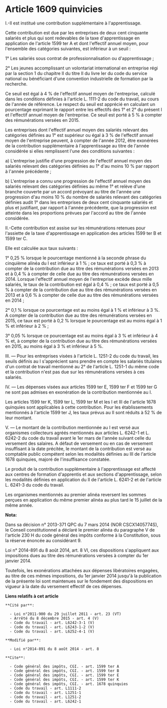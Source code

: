 # Article 1609 quinvicies

I.-Il est institué une contribution supplémentaire à l'apprentissage. 

Cette contribution est due par les entreprises de deux cent cinquante salariés et plus qui sont redevables de la taxe
d'apprentissage en application de l'article 1599 ter A et dont l'effectif annuel moyen, pour l'ensemble des catégories
suivantes, est inférieur à un seuil : 

1° Les salariés sous contrat de professionnalisation ou d'apprentissage ; 

2° Les jeunes accomplissant un volontariat international en entreprise régi par la section 1 du chapitre II du titre II du
livre Ier du code du service national ou bénéficiant d'une convention industrielle de formation par la recherche. 

Ce seuil est égal à 4 % de l'effectif annuel moyen de l'entreprise, calculé dans les conditions définies à l'article L.
1111-2 du code du travail, au cours de l'année de référence. Le respect du seuil est apprécié en calculant un pourcentage
exprimant le rapport entre les effectifs des 1° et 2° du présent I et l'effectif annuel moyen de l'entreprise. Ce seuil est
porté à 5 % à compter des rémunérations versées en 2015. 

Les entreprises dont l'effectif annuel moyen des salariés relevant des catégories définies au 1° est supérieur ou égal à 3 %
de l'effectif annuel moyen de l'entreprise peuvent, à compter de l'année 2012, être exonérées de la contribution
supplémentaire à l'apprentissage au titre de l'année considérée si elles remplissent l'une des conditions suivantes : 

a) L'entreprise justifie d'une progression de l'effectif annuel moyen des salariés relevant des catégories définies au 1°
d'au moins 10 % par rapport à l'année précédente ; 

b) L'entreprise a connu une progression de l'effectif annuel moyen des salariés relevant des catégories définies au même 1°
et relève d'une branche couverte par un accord prévoyant au titre de l'année une progression d'au moins 10 % du nombre de
salariés relevant des catégories définies audit 1° dans les entreprises de deux cent cinquante salariés et plus et
justifiant, par rapport à l'année précédente, que la progression est atteinte dans les proportions prévues par l'accord au
titre de l'année considérée. 

II.-Cette contribution est assise sur les rémunérations retenues pour l'assiette de la taxe d'apprentissage en application
des articles 1599 ter B et 1599 ter C. 

Elle est calculée aux taux suivants : 

1° 0,25 % lorsque le pourcentage mentionné à la seconde phrase du cinquième alinéa du I est inférieur à 1 % ; ce taux est
porté à 0,3 % à compter de la contribution due au titre des rémunérations versées en 2013 et à 0,4 % à compter de celle due
au titre des rémunérations versées en 2014. Lorsque l'effectif annuel moyen de l'entreprise excède deux mille salariés, le
taux de la contribution est égal à 0,4 % ; ce taux est porté à 0,5 % à compter de la contribution due au titre des
rémunérations versées en 2013 et à 0,6 % à compter de celle due au titre des rémunérations versées en 2014 ; 

2° 0,1 % lorsque ce pourcentage est au moins égal à 1 % et inférieur à 3 %. A compter de la contribution due au titre des
rémunérations versées en 2015, ce taux est porté à 0,2 % lorsque le pourcentage est au moins égal à 1 % et inférieur à 2 % ; 

3° 0,05 % lorsque ce pourcentage est au moins égal à 3 % et inférieur à 4 % et, à compter de la contribution due au titre des
rémunérations versées en 2015, au moins égal à 3 % et inférieur à 5 %. 

III. ― Pour les entreprises visées à l'article L. 1251-2 du code du travail, les seuils définis au I s'apprécient sans
prendre en compte les salariés titulaires d'un contrat de travail mentionné au 2° de l'article L. 1251-1 du même code et la
contribution n'est pas due sur les rémunérations versées à ces salariés. 

IV. ― Les dépenses visées aux articles 1599 ter E, 1599 ter F et 1599 ter G ne sont pas admises en exonération de la
contribution mentionnée au I. 

Les articles 1599 ter K, 1599 ter L, 1599 ter M et les I et III de l'article 1678 quinquies sont applicables à cette
contribution. Pour les établissements mentionnés à l'article 1599 ter J, les taux prévus au II sont réduits à 52 % de leur
montant. 

V. ― Le montant de la contribution mentionnée au I est versé aux organismes collecteurs agréés mentionnés aux articles L.
6242-1 et L. 6242-2 du code du travail avant le 1er mars de l'année suivant celle du versement des salaires. A défaut de
versement ou en cas de versement insuffisant à la date précitée, le montant de la contribution est versé au comptable public
compétent selon les modalités définies au III de l'article 1678 quinquies, majoré de l'insuffisance constatée. 

Le produit de la contribution supplémentaire à l'apprentissage est affecté aux centres de formation d'apprentis et aux
sections d'apprentissage, selon les modalités définies en application du II de l'article L. 6241-2 et de l'article L. 6241-3
du code du travail. 

Les organismes mentionnés au premier alinéa reversent les sommes perçues en application du même premier alinéa au plus tard
le 15 juillet de la même année.

**Nota:**

Dans sa décision n° 2013-371 QPC du 7 mars 2014 (NOR CSCX1405774S), le Conseil constitutionnel a déclaré le premier alinéa du
paragraphe V de l'article 230 H du code général des impôts conforme à la Constitution, sous la réserve énoncée au considérant
9.

Loi n° 2014-891 du 8 août 2014, art. 8 VI, ces dispositions s'appliquent aux impositions dues au titre des rémunérations
versées à compter du 1er janvier 2014. 

Toutefois, les exonérations attachées aux dépenses libératoires engagées, au titre de ces mêmes impositions, du 1er janvier
2014 jusqu'à la publication de la présente loi sont maintenues sur le fondement des dispositions en vigueur à la date du
versement effectif de ces dépenses.

**Liens relatifs à cet article**

	**Cité par**:

	  - Loi n°2011-900 du 29 juillet 2011 - art. 23 (VT)
	  - Arrêté du 8 décembre 2015 - art. 4 (V)
	  - Code du travail - art. L6242-3-1 (V)
	  - Code du travail - art. L6243-1-2 (V)
	  - Code du travail - art. L6252-4-1 (V)

	**Modifié par**:

	  - Loi n°2014-891 du 8 août 2014 - art. 8

	**Cite**:

	  - Code général des impôts, CGI. - art. 1599 ter A
	  - Code général des impôts, CGI. - art. 1599 ter B
	  - Code général des impôts, CGI. - art. 1599 ter E
	  - Code général des impôts, CGI. - art. 1599 ter K
	  - Code général des impôts, CGI. - art. 1678 quinquies
	  - Code du travail - art. L1111-2
	  - Code du travail - art. L1251-1
	  - Code du travail - art. L1251-2
	  - Code du travail - art. L6242-1
